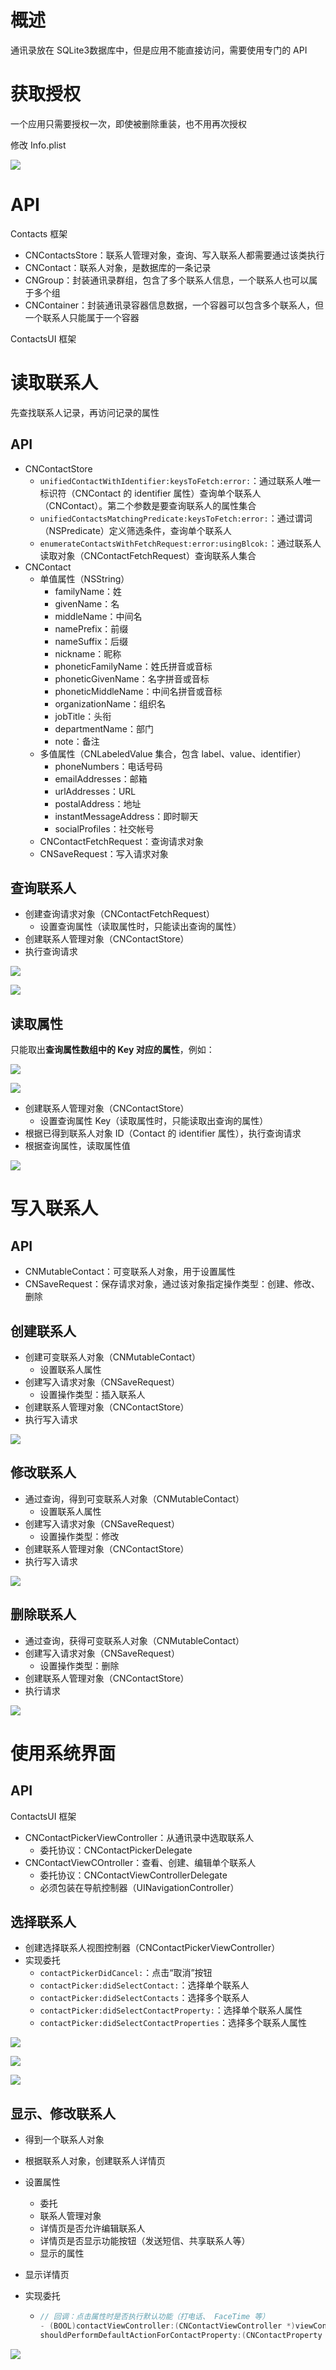 # 概述

通讯录放在 SQLite3数据库中，但是应用不能直接访问，需要使用专门的 API

# 获取授权

一个应用只需要授权一次，即使被删除重装，也不用再次授权

修改 Info.plist

![](https://ws3.sinaimg.cn/large/006tKfTcly1flgr52tbj0j31ec0kcjwp.jpg)

# API

Contacts 框架

- CNContactsStore：联系人管理对象，查询、写入联系人都需要通过该类执行
- CNContact：联系人对象，是数据库的一条记录
- CNGroup：封装通讯录群组，包含了多个联系人信息，一个联系人也可以属于多个组
- CNContainer：封装通讯录容器信息数据，一个容器可以包含多个联系人，但一个联系人只能属于一个容器

ContactsUI 框架



# 读取联系人

先查找联系人记录，再访问记录的属性

## API

- CNContactStore
  - ```unifiedContactWithIdentifier:keysToFetch:error:```：通过联系人唯一标识符（CNContact 的 identifier 属性）查询单个联系人（CNContact）。第二个参数是要查询联系人的属性集合
  - ```unifiedContactsMatchingPredicate:keysToFetch:error:```：通过谓词（NSPredicate）定义筛选条件，查询单个联系人
  - ```enumerateContactsWithFetchRequest:error:usingBlcok:```：通过联系人读取对象（CNContactFetchRequest）查询联系人集合
- CNContact
  - 单值属性（NSString）
    - familyName：姓
    - givenName：名
    - middleName：中间名
    - namePrefix：前缀
    - nameSuffix：后缀
    - nickname：昵称
    - phoneticFamilyName：姓氏拼音或音标
    - phoneticGivenName：名字拼音或音标
    - phoneticMiddleName：中间名拼音或音标
    - organizationName：组织名
    - jobTitle：头衔
    - departmentName：部门
    - note：备注
  - 多值属性（CNLabeledValue 集合，包含 label、value、identifier）
    - phoneNumbers：电话号码
    - emailAddresses：邮箱
    - urlAddresses：URL
    - postalAddress：地址
    - instantMessageAddress：即时聊天
    - socialProfiles：社交帐号
  - CNContactFetchRequest：查询请求对象
  - CNSaveRequest：写入请求对象

## 查询联系人

- 创建查询请求对象（CNContactFetchRequest）
  - 设置查询属性（读取属性时，只能读出查询的属性）
- 创建联系人管理对象（CNContactStore）
- 执行查询请求

![](https://ws4.sinaimg.cn/large/006tKfTcly1flheocsxctj31ck0veahi.jpg)

![](https://ws1.sinaimg.cn/large/006tKfTcly1flheonfx2lj313y0xetgh.jpg)

## 读取属性

只能取出**查询属性数组中的 Key 对应的属性**，例如：

![](https://ws1.sinaimg.cn/large/006tKfTcly1flherwnnz2j30zs05sab9.jpg)



![](https://ws3.sinaimg.cn/large/006tKfTcly1flhel9y0hij31kw12q47n.jpg)

- 创建联系人管理对象（CNContactStore）
  - 设置查询属性 Key（读取属性时，只能读取出查询的属性）
- 根据已得到联系人对象 ID（Contact 的 identifier 属性），执行查询请求
- 根据查询属性，读取属性值

![](https://ws4.sinaimg.cn/large/006tKfTcly1flhfn1qzrgj31kw132asx.jpg)

# 写入联系人

## API

- CNMutableContact：可变联系人对象，用于设置属性
- CNSaveRequest：保存请求对象，通过该对象指定操作类型：创建、修改、删除

## 创建联系人

- 创建可变联系人对象（CNMutableContact）
  - 设置联系人属性
- 创建写入请求对象（CNSaveRequest）
  - 设置操作类型：插入联系人
- 创建联系人管理对象（CNContactStore）
- 执行写入请求

![](https://ws3.sinaimg.cn/large/006tKfTcly1flhoxxkjy8j31kw15k16z.jpg)

## 修改联系人

- 通过查询，得到可变联系人对象（CNMutableContact）
  - 设置联系人属性
- 创建写入请求对象（CNSaveRequest）
  - 设置操作类型：修改
- 创建联系人管理对象（CNContactStore）
- 执行写入请求

![](https://ws3.sinaimg.cn/large/006tKfTcly1flhphktlatj31ke118k47.jpg)

## 删除联系人

- 通过查询，获得可变联系人对象（CNMutableContact）
- 创建写入请求对象（CNSaveRequest）
  - 设置操作类型：删除
- 创建联系人管理对象（CNContactStore）
- 执行请求

![](https://ws3.sinaimg.cn/large/006tKfTcly1flhplpr0zrj30wm0mkwje.jpg)

# 使用系统界面

## API

ContactsUI 框架

- CNContactPickerViewController：从通讯录中选取联系人
  - 委托协议：CNContactPickerDelegate
- CNContactViewCOntroller：查看、创建、编辑单个联系人
  - 委托协议：CNContactViewControllerDelegate
  - 必须包装在导航控制器（UINavigationController）

## 选择联系人

- 创建选择联系人视图控制器（CNContactPickerViewController）
- 实现委托
  - ```contactPickerDidCancel:```：点击“取消”按钮
  - ```contactPicker:didSelectContact:```：选择单个联系人
  - ```contactPicker:didSelectContacts```：选择多个联系人
  - ```contactPicker:didSelectContactProperty:```：选择单个联系人属性
  - ```contactPicker:didSelectContactProperties```：选择多个联系人属性

![](https://ws2.sinaimg.cn/large/006tKfTcly1flhve6d97wj31h810e7df.jpg)

![](https://ws2.sinaimg.cn/large/006tKfTcly1flhvebn1q9j30ks110dhq.jpg)

![](https://ws4.sinaimg.cn/large/006tKfTcly1flhveh7oxaj30ks10yq54.jpg)

## 显示、修改联系人

- 得到一个联系人对象

- 根据联系人对象，创建联系人详情页

- 设置属性

  - 委托
  - 联系人管理对象
  - 详情页是否允许编辑联系人
  - 详情页是否显示功能按钮（发送短信、共享联系人等）
  - 显示的属性

- 显示详情页

- 实现委托

  - ```objective-c
    // 回调：点击属性时是否执行默认功能（打电话、 FaceTime 等）
    - (BOOL)contactViewController:(CNContactViewController *)viewController
    shouldPerformDefaultActionForContactProperty:(CNContactProperty *)property
    ```

![](https://ws2.sinaimg.cn/large/006tKfTcly1flhwcjcjb2j31g218m4bt.jpg)


